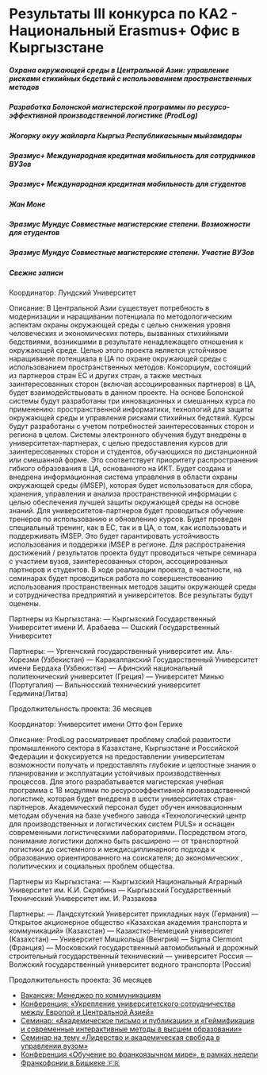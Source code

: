 # Результаты III конкурса по КА2 - Национальный Erasmus+ Офис в Кыргызстане

##### Охрана окружающей среды в Центральной Азии: управление рисками стихийных бедствий с использованием пространственных методов

##### Разработка Болонской магистерской программы по ресурсо-эффективной производственной логистике (ProdLog)

##### Жогорку окуу жайларга Кыргыз Республикасынын мыйзамдары

##### Эразмус+ Международная кредитная мобильность для сотрудников ВУЗов

##### Эразмус+ Международная кредитная мобильность для студентов

##### Жан Моне

##### Эразмус Мундус Совместные магистерские степени. Возможности для студентов

##### Эразмус Мундус Совместные магистерские степени. Участие ВУЗов

##### Свежие записи

Координатор: Лундский Университет

Описание: В Центральной Азии существует потребность в модернизации и наращивании потенциала по методологическим аспектам охраны окружающей среды с целью снижения уровня человеческих и экономических потерь, вызванных стихийными бедствиями, возникшими в результате ненадлежащего отношения к окружающей среде. Целью этого проекта является устойчивое наращивание потенциала в ЦА по охране окружающей среды с использованием пространственных методов. Консорциум, состоящий из партнеров стран ЕС и других стран, а также местных заинтересованных сторон (включая ассоциированных партнеров) в ЦA, будет взаимодействыовать в данном проекте. На основе Болонской системы будут разработаны три инновационных и смешанных курса по применению: пространственной информатики, технологий для защиты окружающей среды и управления рисками стихийных бедствий. Курсы будут разработаны с учетом потребностей заинтересованных сторон и региона в целом. Системы электронного обучения будут внедрены в университетах-партнерах, с целью предоставления курсов для заинтересованных сторон и студентов, обучающихся по дистанционной или смешанной форме. Это соответствует приоритету распространения гибкого образования в ЦА, основанного на ИКТ. Будет создана и внедрена информационная система управления в области охраны окружающей среды (iMSEP), которая будет использоваться для сбора, хранения, управления и анализа пространственной информации с целью обеспечения лучшей защиты окружающей среды на основе знаний.
Для университетов-партнеров будет проводиться обучение тренеров по использованию и обновлению курсов. Будет проведен специальный тренинг, как в ЕС, так и в ЦA, о том, как использовать и поддерживать iMSEP. Это будет гарантировать устойчивость использования и поддержки iMSEP в регионе. Для распространения достижений / результатов проекта будут проводиться четыре семинара с участием вузов, заинтересованных сторон, ассоциированных партнеров и студентов. В ходе реализации проекта, в частности, на семинарах будет проводиться работа по совершенствованию использования пространственных методов защиты окружающей среды и сотрудничества предприятий и университетов. Все результаты будут оценены.

Партнеры из Кыргызстана:
— Кыргызский Государственный Университет имени И. Арабаева
— Ошский Государственный Университет

Партнеры:
— Ургенчский государственный университет им. Аль-Хорезми (Узбекистан)
— Каракалпакский Государственный Университет имени Бердаха (Узбекистан)
— Афинский национальный политехнический университет (Греция)
— Университет Минью (Португалия)
— Вильнюсский технический университет Гедимина(Литва)

Продолжительность проекта: 36 месяцев

Координатор: Университет имени Отто фон Герике

Описание:
ProdLog рассматривает проблему слабой развитости промышленного сектора в Казахстане, Кыргызстане и Российской Федерации и фокусируется на предоставлении университетам возможности получать и предоставлять глубокие и целостные знания о планировании и эксплуатации устойчивых производственных процессов. Для этого разрабатывается магистерская учебная программа с 18 модулями по ресурсоэффективной производственной логистике, которая будет внедрена в шести университетах стран-партнеров.  Академический персонал будет обучен инновационным методам обучения на базе учебного завода «Технологический центр для производственных и логистических систем PULS» и оснащен современными логистическими лабораториями. Посредством этого, понимание логистики должно быть расширено — от транспортной логистики до системного и междисциплинарного подхода к образованию ориентированного на соискателя; до экономических , политических и социальных проблем общества.

Партнеры из Кыргызстана:
— Кыргызский Национальный Аграрный Университет им. К.И. Скрябина
— Кыргызский Государственный Технический Университет им. И. Раззакова

Партнеры:
— Ландсхутский Университет прикладных наук (Германия)
— Открытое акционерное общество «Казахская академия транспорта и коммуникаций» (Казахстан)
— Казахстко-Немецкий университет (Казахстан)
— Университет Мишкольца (Венгрия)
— Sigma Clermont (Франция)
— Московский государственный автомобильный и дорожный строительный государственный технический — университет Россия
— Волжский государственный университет водного транспорта (Россия)

Продолжительность проекта: 36 месяцев













* [Вакансия: Менеджер по коммуникациям](https://erasmusplus.kg/blog/2025/05/12/vacancy-communications-manager/)
* [Конференция: «Укрепление университетского сотрудничества между Европой и Центральной Азией»](https://erasmusplus.kg/blog/2025/04/24/%d0%ba%d0%be%d0%bd%d1%84%d0%b5%d1%80%d0%b5%d0%bd%d1%86%d0%b8%d1%8f-%d1%83%d0%ba%d1%80%d0%b5%d0%bf%d0%bb%d0%b5%d0%bd%d0%b8%d0%b5-%d1%83%d0%bd%d0%b8%d0%b2%d0%b5%d1%80%d1%81%d0%b8%d1%82%d0%b5/)
* [Семинар: «Академическое письмо и публикации» и «Геймификация и современные интерактивные методы в высшем образовании»](https://erasmusplus.kg/blog/2025/04/19/seminar_academic_writing_publications_gamification/)
* [Семинар на тему «Лидерство и академическая свобода в управлении вузом»](https://erasmusplus.kg/blog/2025/04/18/seminar_omurov/)
* [Конференция «Обучение во франкоязычном мире», в рамках недели Франкофонии в Бишкеке 🇫🇷](https://erasmusplus.kg/blog/2025/04/11/%d0%ba%d0%be%d0%bd%d1%84%d0%b5%d1%80%d0%b5%d0%bd%d1%86%d0%b8%d1%8f-%d0%be%d0%b1%d1%83%d1%87%d0%b5%d0%bd%d0%b8%d0%b5-%d0%b2%d0%be-%d1%84%d1%80%d0%b0%d0%bd%d0%ba%d0%be%d1%8f%d0%b7%d1%8b%d1%87/)

